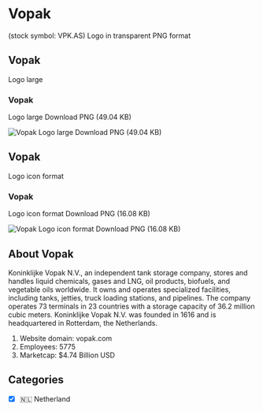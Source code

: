 # Vopak
 (stock symbol: VPK.AS) Logo in transparent PNG format

## Vopak
 Logo large

### Vopak
 Logo large Download PNG (49.04 KB)

![Vopak
 Logo large Download PNG (49.04 KB)](/img/orig/VPK.AS_BIG-903df44e.png)

## Vopak
 Logo icon format

### Vopak
 Logo icon format Download PNG (16.08 KB)

![Vopak
 Logo icon format Download PNG (16.08 KB)](/img/orig/VPK.AS-558d72f2.png)

## About Vopak


Koninklijke Vopak N.V., an independent tank storage company, stores and handles liquid chemicals, gases and LNG, oil products, biofuels, and vegetable oils worldwide. It owns and operates specialized facilities, including tanks, jetties, truck loading stations, and pipelines. The company operates 73 terminals in 23 countries with a storage capacity of 36.2 million cubic meters. Koninklijke Vopak N.V. was founded in 1616 and is headquartered in Rotterdam, the Netherlands.

1. Website domain: vopak.com
2. Employees: 5775
3. Marketcap: $4.74 Billion USD


## Categories
- [x] 🇳🇱 Netherland
